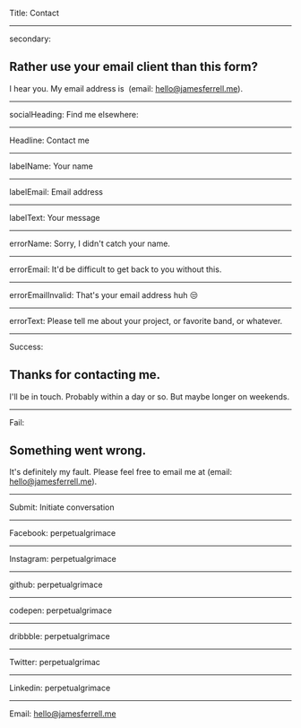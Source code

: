 Title: Contact

----

secondary:

## Rather use your email client than this form?

I hear you. My email address is  (email: hello@jamesferrell.me).

----

socialHeading: Find me elsewhere:

----

Headline: Contact me

----

labelName: Your name

----

labelEmail: Email address

----

labelText: Your message

----

errorName: Sorry, I didn't catch your name.

----

errorEmail: It'd be difficult to get back to you without this.

----

errorEmailInvalid: That's your email address huh 😒

----

errorText: Please tell me about your project, or favorite band, or whatever.

----

Success:

## Thanks for contacting me.

I'll be in touch. Probably within a day or so. But maybe longer on weekends.

----

Fail:

## Something went wrong.

It's definitely my fault. Please feel free to email me at (email: hello@jamesferrell.me).

----

Submit: Initiate conversation

----

Facebook: perpetualgrimace

----

Instagram: perpetualgrimace

----

github: perpetualgrimace

----

codepen: perpetualgrimace

----

dribbble: perpetualgrimace

----

Twitter: perpetualgrimac

----

Linkedin: perpetualgrimace

----

Email: hello@jamesferrell.me

